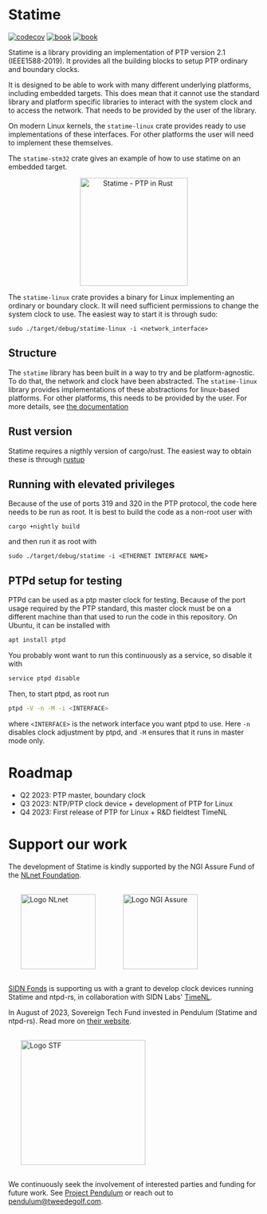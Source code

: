 # Statime

[![codecov](https://codecov.io/gh/pendulum-project/statime/branch/main/graph/badge.svg?token=QCO6NKS64J)](https://codecov.io/gh/pendulum-project/statime)
[![book](https://shields.io/badge/manual-main-blue)](https://docs.statime.pendulum-project.org/)
[![book](https://shields.io/badge/docs.rs-statime-green)](https://docs.statime.pendulum-project.org/api/statime/)

Statime is a library providing an implementation of PTP version 2.1 (IEEE1588-2019). It provides all the building blocks to setup PTP ordinary and boundary clocks.

It is designed to be able to work with many different underlying platforms, including embedded targets. This does mean that it cannot use the standard library and platform specific libraries to interact with the system clock and to access the network. That needs to be provided by the user of the library.

On modern Linux kernels, the `statime-linux` crate provides ready to use implementations of these interfaces. For other platforms the user will need to implement these themselves.

The `statime-stm32` crate gives an example of how to use statime on an embedded target.

<p align="center">
<img width="216px" alt="Statime - PTP in Rust" src="https://tweedegolf.nl/images/statime.jpg" />
</p>

The `statime-linux` crate provides a binary for Linux implementing an ordinary or boundary clock. It will need sufficient permissions to change the system clock to use. The easiest way to start it is through sudo:
```
sudo ./target/debug/statime-linux -i <network_interface>
```

## Structure

The `statime` library has been built in a way to try and be platform-agnostic. To do that, the network and clock have been abstracted. The `statime-linux` library provides implementations of these abstractions for linux-based platforms. For other platforms, this needs to be provided by the user. For more details, see [the documentation](https://docs.statime.pendulum-project.org/api/statime/)

## Rust version

Statime requires a nigthly version of cargo/rust. The easiest way to obtain these is through [rustup](https://rustup.rs)

## Running with elevated privileges

Because of the use of ports 319 and 320 in the PTP protocol, the code here needs to be run as root. It is best to build the code as a non-root user with
```
cargo +nightly build
```
and then run it as root with
```
sudo ./target/debug/statime -i <ETHERNET INTERFACE NAME>
```

## PTPd setup for testing

PTPd can be used as a ptp master clock for testing. Because of the port usage required by the PTP standard, this master clock must be on a different machine than that used to run the code in this repository. On Ubuntu, it can be installed with
```bash
apt install ptpd
```
You probably wont want to run this continuously as a service, so disable it with
```bash
service ptpd disable
```
Then, to start ptpd, as root run
```bash
ptpd -V -n -M -i <INTERFACE>
```
where `<INTERFACE>` is the network interface you want ptpd to use. Here `-n` disables clock adjustment by ptpd, and `-M` ensures that it runs in master mode only.

# Roadmap

- Q2 2023: PTP master, boundary clock
- Q3 2023: NTP/PTP clock device + development of PTP for Linux
- Q4 2023: First release of PTP for Linux + R&D fieldtest TimeNL

# Support our work

The development of Statime is kindly supported by the NGI Assure Fund of the [NLnet Foundation](https://nlnet.nl).

<img style="margin: 1rem 5% 1rem 5%;" src="https://nlnet.nl/logo/banner.svg" alt="Logo NLnet"  width="150px" />
<img style="margin: 1rem 5% 1rem 5%;" src="https://nlnet.nl/image/logos/NGIAssure_tag.svg" alt="Logo NGI Assure" width="150px" />

[SIDN Fonds](https://www.sidnfonds.nl/excerpt) is supporting us with a grant to develop clock devices running Statime and ntpd-rs, in collaboration with SIDN Labs' [TimeNL](https://www.sidnlabs.nl/en/news-and-blogs/an-open-infrastructure-for-sub-millisecond-internet-time).

In August of 2023, Sovereign Tech Fund invested in Pendulum (Statime and ntpd-rs). Read more on [their website](https://sovereigntechfund.de/en/projects/pendulum/).

<img style="margin: 1rem 5% 1rem 5%;" src="https://tweedegolf.nl/images/logo-stf-blank.png" alt="Logo STF" width="250px" />

We continuously seek the involvement of interested parties and funding for future work. See [Project Pendulum](https://github.com/pendulum-project) or reach out to pendulum@tweedegolf.com.
